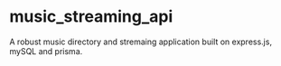 # music_streaming_api

A robust music directory and stremaing application built on express.js, mySQL and prisma.
